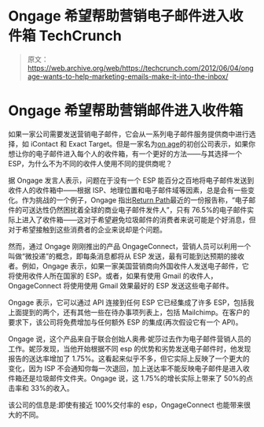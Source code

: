 # Ongage 希望帮助营销电子邮件进入收件箱 TechCrunch

> 原文：<https://web.archive.org/web/https://techcrunch.com/2012/06/04/ongage-wants-to-help-marketing-emails-make-it-into-the-inbox/>

# Ongage 希望帮助营销邮件进入收件箱

如果一家公司需要发送营销电子邮件，它会从一系列电子邮件服务提供商中进行选择，如 iContact 和 Exact Target。但是一家名为[on age](https://web.archive.org/web/20221006174302/http://www.ongage.com/)的初创公司表示，如果你想让你的电子邮件进入每个人的收件箱，有一个更好的方法——与其选择一个 ESP，为什么不为不同的收件人使用不同的提供商呢？

据 Ongage 发言人表示，问题在于没有一个 ESP 能百分之百地将电子邮件发送到收件人的收件箱中——根据 ISP、地理位置和电子邮件域等因素，总是会有一些变化。作为挑战的一个例子，Ongage 指出[Return Path](https://web.archive.org/web/20221006174302/http://www.returnpath.net/landing/globaldeliverability2h11/)最近的一份报告称，“电子邮件的可送达性仍然困扰着全球的商业电子邮件发件人”，只有 76.5%的电子邮件实际上进入了收件箱——这对于希望避免垃圾邮件的消费者来说可能是个好消息，但对于希望接触到这些消费者的企业来说却是个问题。

然而，通过 Ongage 刚刚推出的产品 OngageConnect，营销人员可以利用一个叫做“微投递”的概念，即每条消息都将从 ESP 发送，最有可能到达预期的接收者。例如，Ongage 表示，如果一家美国营销商向外国收件人发送电子邮件，它将使用收件人所在国家的 ESP。或者，如果有使用 Gmail 的收件人，OngageConnect 将使用使用 Gmail 效果最好的 ESP 发送这些电子邮件。

Ongage 表示，它可以通过 API 连接到任何 ESP 它已经集成了许多 ESP，包括我上面提到的两个，还有其他一些在待办事项列表上，包括 Mailchimp。在客户的要求下，该公司将免费增加与任何额外 ESP 的集成(再次假设它有一个 API)。

Ongage 说，这个产品来自于联合创始人奥弗·妮莎过去作为电子邮件营销人员的工作。妮莎发现，当他开始根据不同 esp 的优势和劣势发送电子邮件时，他发现报告的送达率增加了 1.75%。这看起来似乎不多，但它实际上反映了一个更大的变化，因为 ISP 不会通知你每一次退回，加上送达率不能反映电子邮件是进入收件箱还是垃圾邮件文件夹。Ongage 说，这 1.75%的增长实际上带来了 50%的点击率和 33%的收入。

该公司的信息是:即使有接近 100%交付率的 esp，OngageConnect 也能带来很大的不同。
